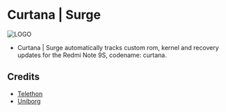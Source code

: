 # Curtana | Surge
![LOGO](https://curtana.surge.sh/thumbnail.png)
* Curtana | Surge automatically tracks custom rom, kernel and recovery updates for the Redmi Note 9S, codename: curtana. 

## Credits
* [Telethon](https://github.com/LonamiWebs/Telethon)
* [Uniborg](https://github.com/SpEcHiDe/UniBorg)
